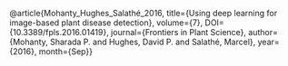 @article{Mohanty_Hughes_Salathé_2016,
title={Using deep learning for image-based plant disease detection},
volume={7},
DOI={10.3389/fpls.2016.01419},
journal={Frontiers in Plant Science},
author={Mohanty, Sharada P. and Hughes, David P. and Salathé, Marcel},
year={2016},
month={Sep}} 


